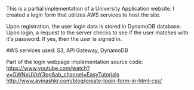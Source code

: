This is a partial implementation of a University Application website.
I created a login form that utilizes AWS services to host the site.

Upon registration, the user login data is stored in DynamoDB database.
Upon login, a request to the server checks to see if the user matches with it's password. If yes, then the user is signed in.

AWS services used: S3, API Gateway, DynamoDB

Part of the login webpage implementation source code: 
https://www.youtube.com/watch?v=OWNxUVnY3pg&ab_channel=EasyTutorials
http://www.avinashkr.com/blog/create-login-form-in-html-css/